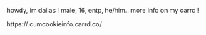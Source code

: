 howdy, im dallas !
male, 16, entp, he/him..
more info on my carrd !

https://.cumcookieinfo.carrd.co/
